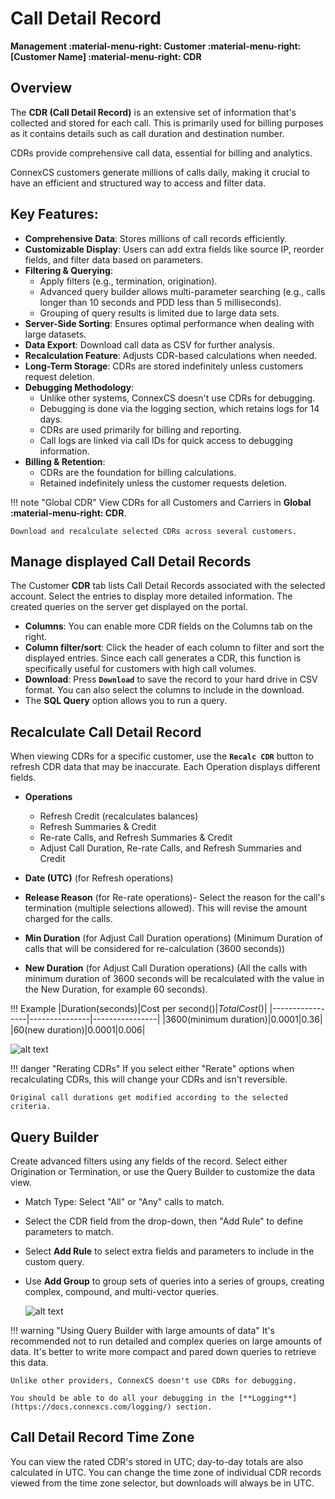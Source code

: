 # Call Detail Record

**Management :material-menu-right: Customer :material-menu-right: [Customer Name] :material-menu-right: CDR**

## Overview

The **CDR (Call Detail Record)** is an extensive set of information that's collected and stored for each call. This is primarily used for billing purposes as it contains details such as call duration and destination number.

CDRs provide comprehensive call data, essential for billing and analytics.

ConnexCS customers generate millions of calls daily, making it crucial to have an efficient and structured way to access and filter data.

## Key Features:

+ **Comprehensive Data**: Stores millions of call records efficiently.
+ **Customizable Display**: Users can add extra fields like source IP, reorder fields, and filter data based on parameters.
+ **Filtering & Querying**:
    + Apply filters (e.g., termination, origination).
    + Advanced query builder allows multi-parameter searching (e.g., calls longer than 10 seconds and PDD less than 5 milliseconds).
    + Grouping of query results is limited due to large data sets.
+ **Server-Side Sorting**: Ensures optimal performance when dealing with large datasets.
+ **Data Export**: Download call data as CSV for further analysis.
+ **Recalculation Feature**: Adjusts CDR-based calculations when needed.
+ **Long-Term Storage**: CDRs are stored indefinitely unless customers request deletion.
+ **Debugging Methodology**:
    + Unlike other systems, ConnexCS doesn't use CDRs for debugging.
    + Debugging is done via the logging section, which retains logs for 14 days.
    + CDRs are used primarily for billing and reporting.
    + Call logs are linked via call IDs for quick access to debugging information.
+ **Billing & Retention**:
    + CDRs are the foundation for billing calculations.
    + Retained indefinitely unless the customer requests deletion.

!!! note "Global CDR"
    View CDRs for all Customers and Carriers in **Global :material-menu-right: CDR**.

    Download and recalculate selected CDRs across several customers.

## Manage displayed Call Detail Records

The Customer **CDR** tab lists Call Detail Records associated with the selected account. Select the entries to display more detailed information. The created queries on the server get displayed on the portal.

* **Columns**: You can enable more CDR fields on the Columns tab on the right.
* **Column filter/sort**: Click the header of each column to filter and sort the displayed entries. Since each call generates a CDR, this function is specifically useful for customers with high call volumes.
* **Download**: Press **`Download`** to save the record to your hard drive in CSV format. You can also select the columns to include in the download.
* The **SQL Query** option allows you to run a query.
  
## Recalculate Call Detail Record

When viewing CDRs for a specific customer, use the **`Recalc CDR`** button to refresh CDR data that may be inaccurate. Each Operation displays different fields.

* **Operations**
    * Refresh Credit (recalculates balances)
    * Refresh Summaries & Credit
    * Re-rate Calls, and Refresh Summaries & Credit
    * Adjust Call Duration, Re-rate Calls, and Refresh Summaries and Credit

* **Date (UTC)** (for Refresh operations)

* **Release Reason** (for Re-rate operations)- Select the reason for the call's termination (multiple selections allowed). This will revise the amount charged for the calls.

* **Min Duration** (for Adjust Call Duration operations) (Minimum Duration of calls that will be considered for re-calculation (3600 seconds))

* **New Duration** (for Adjust Call Duration operations) (All the calls with minimum duration of 3600 seconds will be recalculated with the value in the New Duration, for example 60 seconds).

!!! Example
    |Duration(seconds)|Cost per second($)|Total Cost($)|
    |-----------------|---------------|----------------|
    |3600(minimum duration)|0.0001|0.36|
    |60(new duration)|0.0001|0.006|

![alt text][recalc]

!!! danger "Rerating CDRs"
    If you select either "Rerate" options when recalculating CDRs, this will change your CDRs and isn't reversible.

    Original call durations get modified according to the selected criteria.

## Query Builder

Create advanced filters using any fields of the record. Select either Origination or Termination, or use the Query Builder to customize the data view.

* Match Type: Select "All" or "Any" calls to match.
* Select the CDR field from the drop-down, then "Add Rule" to define parameters to match.
* Select **Add Rule** to select extra fields and parameters to include in the custom query.
* Use **Add Group** to group sets of queries into a series of groups, creating complex, compound, and multi-vector queries.

    ![alt text][querybuilder]

!!! warning "Using Query Builder with large amounts of data"
    It's recommended not to run detailed and complex queries on large amounts of data. It's better to write more compact and pared down queries to retrieve this data.

    Unlike other providers, ConnexCS doesn't use CDRs for debugging. 
    
    You should be able to do all your debugging in the [**Logging**](https://docs.connexcs.com/logging/) section.

## Call Detail Record Time Zone

You can view the rated CDR's stored in UTC; day-to-day totals are also calculated in UTC. You can change the time zone of individual CDR records viewed from the time zone selector, but downloads will always be in UTC.

[querybuilder]: /customer/img/querybuilder.png "Query Builder"
[recalc]: /customer/img/recalc.png "Recalculate and Rerate"
